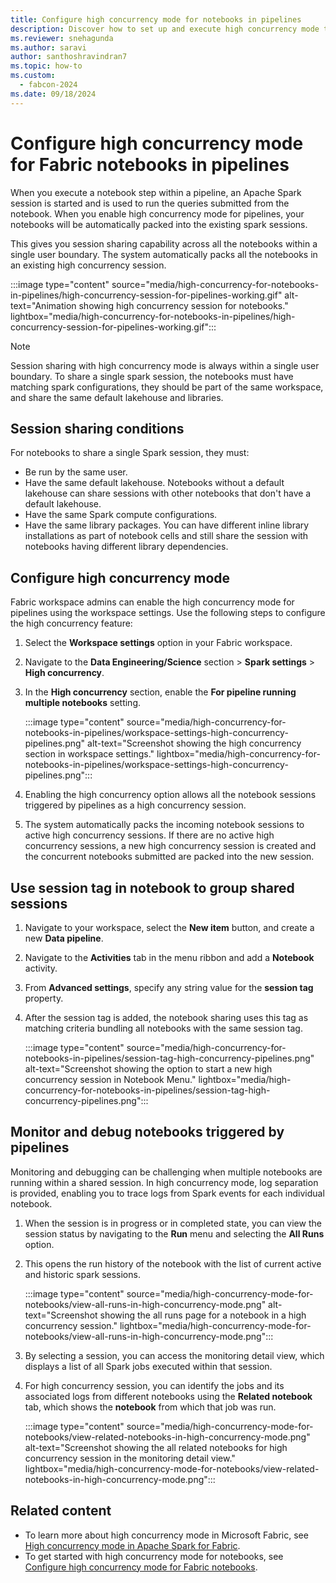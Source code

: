 ```yaml
---
title: Configure high concurrency mode for notebooks in pipelines
description: Discover how to set up and execute high concurrency mode to share sessions across multiple notebooks within pipelines, optimizing Data Engineering and Data Science tasks in Fabric.
ms.reviewer: snehagunda
ms.author: saravi
author: santhoshravindran7
ms.topic: how-to
ms.custom:
  - fabcon-2024
ms.date: 09/18/2024
---
```


# Configure high concurrency mode for Fabric notebooks in pipelines

When you execute a notebook step within a pipeline, an Apache Spark session is started and is used to run the queries submitted from the notebook. When you enable high concurrency mode for pipelines, your notebooks will be automatically packed into the existing spark sessions.

This gives you session sharing capability across all the notebooks within a single user boundary. The system automatically packs all the notebooks in an existing high concurrency session.

:::image type="content" source="media/high-concurrency-for-notebooks-in-pipelines/high-concurrency-session-for-pipelines-working.gif" alt-text="Animation showing high concurrency session for notebooks." lightbox="media/high-concurrency-for-notebooks-in-pipelines/high-concurrency-session-for-pipelines-working.gif":::

> [!NOTE]
> Session sharing with high concurrency mode is always within a single user boundary.
> To share a single spark session, the notebooks must have matching spark configurations, they should be part of the same workspace, and share the same default lakehouse and libraries.

## Session sharing conditions

For notebooks to share a single Spark session, they must:

* Be run by the same user.
* Have the same default lakehouse. Notebooks without a default lakehouse can share sessions with other notebooks that don't have a default lakehouse.
* Have the same Spark compute configurations.
* Have the same library packages. You can have different inline library installations as part of notebook cells and still share the session with notebooks having different library dependencies.

## Configure high concurrency mode

Fabric workspace admins can enable the high concurrency mode for pipelines using the workspace settings. Use the following steps to configure the high concurrency feature:

1. Select the **Workspace settings** option in your Fabric workspace.

2. Navigate to the **Data Engineering/Science** section > **Spark settings** > **High concurrency**.

3. In the **High concurrency** section, enable the **For pipeline running multiple notebooks** setting.

   :::image type="content" source="media/high-concurrency-for-notebooks-in-pipelines/workspace-settings-high-concurrency-pipelines.png" alt-text="Screenshot showing the high concurrency section in workspace settings." lightbox="media/high-concurrency-for-notebooks-in-pipelines/workspace-settings-high-concurrency-pipelines.png":::

4. Enabling the high concurrency option allows all the notebook sessions triggered by pipelines as a high concurrency session.

5. The system automatically packs the incoming notebook sessions to active high concurrency sessions. If there are no active high concurrency sessions, a new high concurrency session is created and the concurrent notebooks submitted are packed into the new session.

## Use session tag in notebook to group shared sessions

1. Navigate to your workspace, select the **New item** button, and create a new **Data pipeline**.

2. Navigate to the **Activities** tab in the menu ribbon and add a **Notebook** activity.

3. From **Advanced settings**, specify any string value for the **session tag** property.

4. After the session tag is added, the notebook sharing uses this tag as matching criteria bundling all notebooks with the same session tag.

   :::image type="content" source="media/high-concurrency-for-notebooks-in-pipelines/session-tag-high-concurrency-pipelines.png" alt-text="Screenshot showing the option to start a new high concurrency session in Notebook Menu." lightbox="media/high-concurrency-for-notebooks-in-pipelines/session-tag-high-concurrency-pipelines.png":::

## Monitor and debug notebooks triggered by pipelines

Monitoring and debugging can be challenging when multiple notebooks are running within a shared session. In high concurrency mode, log separation is provided, enabling you to trace logs from Spark events for each individual notebook.

1. When the session is in progress or in completed state, you can view the session status by navigating to the **Run** menu and selecting the **All Runs** option.

1. This opens the run history of the notebook with the list of current active and historic spark sessions.

   :::image type="content" source="media/high-concurrency-mode-for-notebooks/view-all-runs-in-high-concurrency-mode.png" alt-text="Screenshot showing the all runs page for a notebook in a high concurrency session." lightbox="media/high-concurrency-mode-for-notebooks/view-all-runs-in-high-concurrency-mode.png":::
  
1. By selecting a session, you can access the monitoring detail view, which displays a list of all Spark jobs executed within that session.

1. For high concurrency session, you can identify the jobs and its associated logs from different notebooks using the **Related notebook** tab, which shows the **notebook** from which that job was run.

   :::image type="content" source="media/high-concurrency-mode-for-notebooks/view-related-notebooks-in-high-concurrency-mode.png" alt-text="Screenshot showing the all related notebooks for high concurrency session in the monitoring detail view." lightbox="media/high-concurrency-mode-for-notebooks/view-related-notebooks-in-high-concurrency-mode.png":::

## Related content

* To learn more about high concurrency mode in Microsoft Fabric, see [High concurrency mode in Apache Spark for Fabric](high-concurrency-overview.md).
* To get started with high concurrency mode for notebooks, see [Configure high concurrency mode for Fabric notebooks](configure-high-concurrency-session-notebooks.md).
